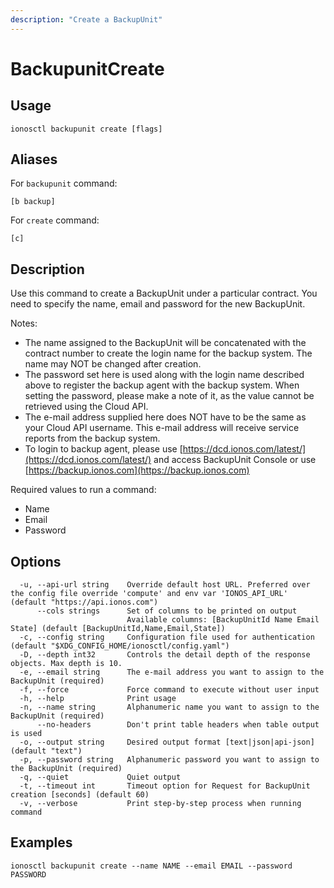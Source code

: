 ```yaml
---
description: "Create a BackupUnit"
---
```


# BackupunitCreate

## Usage

```text
ionosctl backupunit create [flags]
```

## Aliases

For `backupunit` command:

```text
[b backup]
```

For `create` command:

```text
[c]
```

## Description

Use this command to create a BackupUnit under a particular contract. You need to specify the name, email and password for the new BackupUnit.

Notes:

* The name assigned to the BackupUnit will be concatenated with the contract number to create the login name for the backup system. The name may NOT be changed after creation.
* The password set here is used along with the login name described above to register the backup agent with the backup system. When setting the password, please make a note of it, as the value cannot be retrieved using the Cloud API.
* The e-mail address supplied here does NOT have to be the same as your Cloud API username. This e-mail address will receive service reports from the backup system.
* To login to backup agent, please use [https://dcd.ionos.com/latest/](https://dcd.ionos.com/latest/) and access BackupUnit Console or use [https://backup.ionos.com](https://backup.ionos.com)

Required values to run a command:

* Name
* Email
* Password

## Options

```text
  -u, --api-url string    Override default host URL. Preferred over the config file override 'compute' and env var 'IONOS_API_URL' (default "https://api.ionos.com")
      --cols strings      Set of columns to be printed on output 
                          Available columns: [BackupUnitId Name Email State] (default [BackupUnitId,Name,Email,State])
  -c, --config string     Configuration file used for authentication (default "$XDG_CONFIG_HOME/ionosctl/config.yaml")
  -D, --depth int32       Controls the detail depth of the response objects. Max depth is 10.
  -e, --email string      The e-mail address you want to assign to the BackupUnit (required)
  -f, --force             Force command to execute without user input
  -h, --help              Print usage
  -n, --name string       Alphanumeric name you want to assign to the BackupUnit (required)
      --no-headers        Don't print table headers when table output is used
  -o, --output string     Desired output format [text|json|api-json] (default "text")
  -p, --password string   Alphanumeric password you want to assign to the BackupUnit (required)
  -q, --quiet             Quiet output
  -t, --timeout int       Timeout option for Request for BackupUnit creation [seconds] (default 60)
  -v, --verbose           Print step-by-step process when running command
```

## Examples

```text
ionosctl backupunit create --name NAME --email EMAIL --password PASSWORD
```

